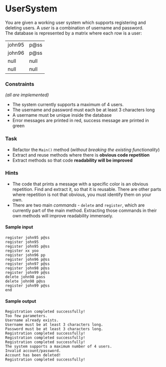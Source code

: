 # UserSystem
You are given a working user system which supports registering and deleting users. A _user_ is a combination of username and password.  
The database is represented by a matrix where each row is a user:

| | |
|-|-|
|john95|p@ss|
|john96|p@ss|
|null|null|
|null|null|

### Constraints 
_(all are implemented)_  
- The system currently supports a maximum of 4 users.
- The username and password must each be at least 3 characters long
- A username must be unique inside the database
- Error messages are printed in red, success message are printed in green

### Task

- Refactor the `Main()` method (_without breaking the existing functionality_)
- Extract and reuse methods where there is **obvious code repetition**
- Extract methods so that code **readability will be improved**

### Hints

- The code that prints a message with a specific color is an obvious repetition. Find and extract it, so that it is reusable. There are other parts where repetition is not that obvious, you must identify them on your own.
- There are two main _commands_ - `delete` and `register`, which are currently part of the main method. Extracting those commands in their own methods will improve readability immensely.

#### Sample input
```
register john95 p@ss
register john95
register john95 p@ss
register xx yoo
register john96 pp
register john96 p@ss
register john97 p@ss
register john98 p@ss
register john99 p@ss
delete john98 pass
delete john98 p@ss
register john99 p@ss
end
```
#### Sample output
```
Registration completed successfully!
Too few parameters.
Username already exists.
Username must be at least 3 characters long.
Password must be at least 3 characters long.
Registration completed successfully!
Registration completed successfully!
Registration completed successfully!
The system supports a maximum number of 4 users.
Invalid account/password.
Account has been deleted!
Registration completed successfully!
```
